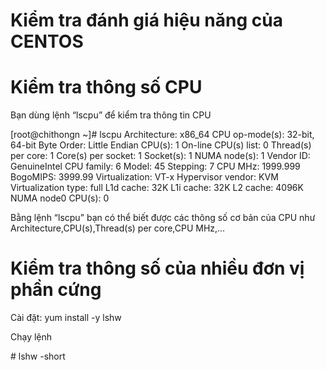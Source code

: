 # Kiểm tra đánh giá hiệu năng của CENTOS
# Kiểm tra thông số CPU
Bạn dùng lệnh “lscpu” để kiểm tra thông tin CPU

[root@chithongn ~]# lscpu
Architecture:          x86_64
CPU op-mode(s):        32-bit, 64-bit
Byte Order:            Little Endian
CPU(s):                1
On-line CPU(s) list:   0
Thread(s) per core:    1
Core(s) per socket:    1
Socket(s):             1
NUMA node(s):          1
Vendor ID:             GenuineIntel
CPU family:            6
Model:                 45
Stepping:              7
CPU MHz:               1999.999
BogoMIPS:              3999.99
Virtualization:        VT-x
Hypervisor vendor:     KVM
Virtualization type:   full
L1d cache:             32K
L1i cache:             32K
L2 cache:              4096K
NUMA node0 CPU(s):     0

Bằng lệnh “lscpu” bạn có thể biết được các thông số cơ bản của CPU như Architecture,CPU(s),Thread(s) per core,CPU MHz,…

# Kiểm tra thông số của nhiều đơn vị phần cứng
Cài đặt:  yum install -y lshw 

Chạy lệnh 

\# lshw -short
